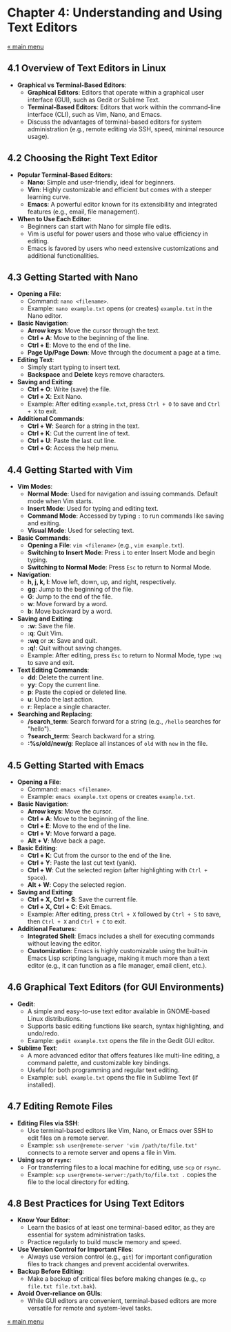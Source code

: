 # Chapter 4: Understanding and Using Text Editors

<a href="README.md">&laquo; main menu</a>

## 4.1 Overview of Text Editors in Linux
- **Graphical vs Terminal-Based Editors**:
  - **Graphical Editors**: Editors that operate within a graphical user interface (GUI), such as Gedit or Sublime Text.
  - **Terminal-Based Editors**: Editors that work within the command-line interface (CLI), such as Vim, Nano, and Emacs.
  - Discuss the advantages of terminal-based editors for system administration (e.g., remote editing via SSH, speed, minimal resource usage).
  
## 4.2 Choosing the Right Text Editor
- **Popular Terminal-Based Editors**:
  - **Nano**: Simple and user-friendly, ideal for beginners.
  - **Vim**: Highly customizable and efficient but comes with a steeper learning curve.
  - **Emacs**: A powerful editor known for its extensibility and integrated features (e.g., email, file management).
- **When to Use Each Editor**:
  - Beginners can start with Nano for simple file edits.
  - Vim is useful for power users and those who value efficiency in editing.
  - Emacs is favored by users who need extensive customizations and additional functionalities.

## 4.3 Getting Started with Nano
- **Opening a File**:
  - Command: `nano <filename>`.
  - Example: `nano example.txt` opens (or creates) `example.txt` in the Nano editor.
- **Basic Navigation**:
  - **Arrow keys**: Move the cursor through the text.
  - **Ctrl + A**: Move to the beginning of the line.
  - **Ctrl + E**: Move to the end of the line.
  - **Page Up/Page Down**: Move through the document a page at a time.
- **Editing Text**:
  - Simply start typing to insert text.
  - **Backspace** and **Delete** keys remove characters.
- **Saving and Exiting**:
  - **Ctrl + O**: Write (save) the file.
  - **Ctrl + X**: Exit Nano.
  - Example: After editing `example.txt`, press `Ctrl + O` to save and `Ctrl + X` to exit.
- **Additional Commands**:
  - **Ctrl + W**: Search for a string in the text.
  - **Ctrl + K**: Cut the current line of text.
  - **Ctrl + U**: Paste the last cut line.
  - **Ctrl + G**: Access the help menu.

## 4.4 Getting Started with Vim
- **Vim Modes**:
  - **Normal Mode**: Used for navigation and issuing commands. Default mode when Vim starts.
  - **Insert Mode**: Used for typing and editing text.
  - **Command Mode**: Accessed by typing `:` to run commands like saving and exiting.
  - **Visual Mode**: Used for selecting text.
- **Basic Commands**:
  - **Opening a File**: `vim <filename>` (e.g., `vim example.txt`).
  - **Switching to Insert Mode**: Press `i` to enter Insert Mode and begin typing.
  - **Switching to Normal Mode**: Press `Esc` to return to Normal Mode.
- **Navigation**:
  - **h, j, k, l**: Move left, down, up, and right, respectively.
  - **gg**: Jump to the beginning of the file.
  - **G**: Jump to the end of the file.
  - **w**: Move forward by a word.
  - **b**: Move backward by a word.
- **Saving and Exiting**:
  - **:w**: Save the file.
  - **:q**: Quit Vim.
  - **:wq** or **:x**: Save and quit.
  - **:q!**: Quit without saving changes.
  - Example: After editing, press `Esc` to return to Normal Mode, type `:wq` to save and exit.
- **Text Editing Commands**:
  - **dd**: Delete the current line.
  - **yy**: Copy the current line.
  - **p**: Paste the copied or deleted line.
  - **u**: Undo the last action.
  - **r**: Replace a single character.
- **Searching and Replacing**:
  - **/search_term**: Search forward for a string (e.g., `/hello` searches for "hello").
  - **?search_term**: Search backward for a string.
  - **:%s/old/new/g**: Replace all instances of `old` with `new` in the file.
  
## 4.5 Getting Started with Emacs
- **Opening a File**:
  - Command: `emacs <filename>`.
  - Example: `emacs example.txt` opens or creates `example.txt`.
- **Basic Navigation**:
  - **Arrow keys**: Move the cursor.
  - **Ctrl + A**: Move to the beginning of the line.
  - **Ctrl + E**: Move to the end of the line.
  - **Ctrl + V**: Move forward a page.
  - **Alt + V**: Move back a page.
- **Basic Editing**:
  - **Ctrl + K**: Cut from the cursor to the end of the line.
  - **Ctrl + Y**: Paste the last cut text (yank).
  - **Ctrl + W**: Cut the selected region (after highlighting with `Ctrl + Space`).
  - **Alt + W**: Copy the selected region.
- **Saving and Exiting**:
  - **Ctrl + X, Ctrl + S**: Save the current file.
  - **Ctrl + X, Ctrl + C**: Exit Emacs.
  - Example: After editing, press `Ctrl + X` followed by `Ctrl + S` to save, then `Ctrl + X` and `Ctrl + C` to exit.
- **Additional Features**:
  - **Integrated Shell**: Emacs includes a shell for executing commands without leaving the editor.
  - **Customization**: Emacs is highly customizable using the built-in Emacs Lisp scripting language, making it much more than a text editor (e.g., it can function as a file manager, email client, etc.).

## 4.6 Graphical Text Editors (for GUI Environments)
- **Gedit**:
  - A simple and easy-to-use text editor available in GNOME-based Linux distributions.
  - Supports basic editing functions like search, syntax highlighting, and undo/redo.
  - Example: `gedit example.txt` opens the file in the Gedit GUI editor.
- **Sublime Text**:
  - A more advanced editor that offers features like multi-line editing, a command palette, and customizable key bindings.
  - Useful for both programming and regular text editing.
  - Example: `subl example.txt` opens the file in Sublime Text (if installed).

## 4.7 Editing Remote Files
- **Editing Files via SSH**:
  - Use terminal-based editors like Vim, Nano, or Emacs over SSH to edit files on a remote server.
  - Example: `ssh user@remote-server 'vim /path/to/file.txt'` connects to a remote server and opens a file in Vim.
- **Using `scp` or `rsync`**:
  - For transferring files to a local machine for editing, use `scp` or `rsync`.
  - Example: `scp user@remote-server:/path/to/file.txt .` copies the file to the local directory for editing.

## 4.8 Best Practices for Using Text Editors
- **Know Your Editor**:
  - Learn the basics of at least one terminal-based editor, as they are essential for system administration tasks.
  - Practice regularly to build muscle memory and speed.
- **Use Version Control for Important Files**:
  - Always use version control (e.g., `git`) for important configuration files to track changes and prevent accidental overwrites.
- **Backup Before Editing**:
  - Make a backup of critical files before making changes (e.g., `cp file.txt file.txt.bak`).
- **Avoid Over-reliance on GUIs**:
  - While GUI editors are convenient, terminal-based editors are more versatile for remote and system-level tasks.


<a href="README.md">&laquo; main menu</a>
